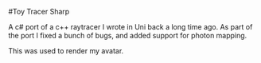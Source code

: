 #Toy Tracer Sharp

A c# port of a c++ raytracer I wrote in Uni back a long time ago.  As part of the port I fixed a bunch of bugs, and added
support for photon mapping.

This was used to render my avatar.